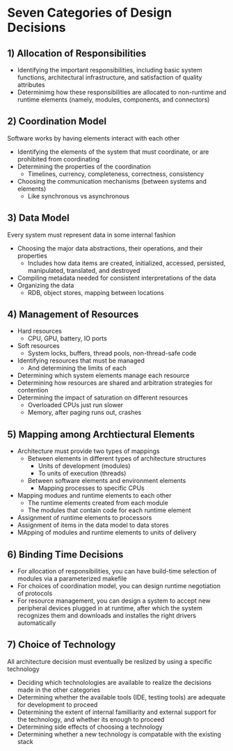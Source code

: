 # Seven Categories of Design Decisions

## 1) Allocation of Responsibilities

* Identifying the important responsibilities, including basic system functions, architectural infrastructure, and satisfaction of quality attributes
* Determinimg how these responsibilities are allocated to non-runtime and runtime elements (namely, modules, components, and connectors)

## 2) Coordination Model

Software works by having elements interact with each other

* Identifying the elements of the system that must coordinate, or are prohibited from coordinating
* Determining the properties of the coordination
  * Timelines, currency, completeness, correctness, consistency
* Choosing the communication mechanisms (between systems and elements)
  * Like synchronous vs asynchronous

## 3) Data Model

Every system must represent data in some internal fashion

* Choosing the major data abstractions, their operations, and their properties
  * Includes how data items are created, initialized, accessed, persisted, manipulated, translated, and destroyed
* Compiling metadata needed for consistent interpretations of the data
* Organizing the data
  * RDB, object stores, mapping between locations

## 4) Management of Resources

* Hard resources
  * CPU, GPU, battery, IO ports
* Soft resources
  * System locks, buffers, thread pools, non-thread-safe code
* Identifying resources that must be managed
  * And determining the limits of each
* Determining which system elements manage each resource
* Determining how resources are shared and arbitration strategies for contention
* Determining the impact of saturation on different resources
  * Overloaded CPUs just run slower
  * Memory, after paging runs out, crashes

## 5) Mapping among Archtiectural Elements

* Architecture must provide two types of mappings
  * Between elements in different types of architecture structures
    * Units of development (modules)
    * To units of execution (threads)
  * Between software elements and environment elements
    * Mapping processes to specific CPUs
* Mapping modues and runtime elements to each other
  * The runtime elements created from each module
  * The modules that contain code for each runtime element
* Assignment of runtime elements to processors
* Assignment of items in the data model to data stores
* MApping of modules and runtime elements to units of delivery

## 6) Binding Time Decisions

* For allocation of responsibilities, you can have build-time selection of modules via a parameterized makefile
* For choices of coordination model, you can design runtime negotiation of protocols
* For resource management, you can design a system to accept new peripheral devices plugged in at runtime, after which the system recognizes them and downloads and installes the right drivers automatically

## 7) Choice of Technology

All architecture decision must eventually be reslized by using a specific technology

* Deciding which technolologies are available to realize the decisions made in the other categories
* Determining whether the available tools (IDE, testing tools) are adequate for development to proceed
* Determining the extent of internal familliarity and external support for the technology, and whether its enough to proceed
* Determining side effects of choosing a technology
* Determining whether a new technology is compatable with the existing stack
